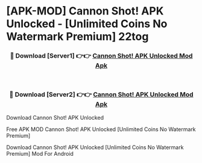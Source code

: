 # [APK-MOD] Cannon Shot! APK Unlocked - [Unlimited Coins No Watermark Premium] 22tog



<div align="center">
<h3>🔴 Download [Server1] 👉👉 <a href="https://momento.my/?title=Cannon_Shot!_APK_Unlocked">Cannon Shot! APK Unlocked Mod Apk</a></h3><br>

<h3>🔴 Download [Server2] 👉👉 <a href="https://momento.my/?title=Cannon_Shot!_APK_Unlocked">Cannon Shot! APK Unlocked Mod Apk</a></h3>
</div>



Download Cannon Shot! APK Unlocked 

Free APK MOD Cannon Shot! APK Unlocked [Unlimited Coins No Watermark Premium]

Download Cannon Shot! APK Unlocked [Unlimited Coins No Watermark Premium] Mod For Android
